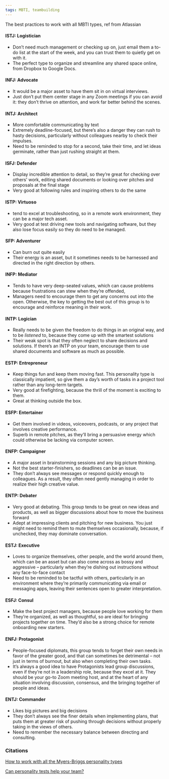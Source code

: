 ```yaml
---
tags: MBTI, teambuilding
---
```


The best practices to work with all MBTI types, ref from Atlassian

#### ISTJ: Logistician

-   Don’t need much management or checking up on, just email them a to-do list at the start of the week, and you can trust them to quietly get on with it.
-   The perfect type to organize and streamline any shared space online, from Dropbox to Google Docs.

#### INFJ: Advocate

-   It would be a major asset to have them sit in on virtual interviews.
-   Just don’t put them center stage in any Zoom meetings if you can avoid it: they don’t thrive on attention, and work far better behind the scenes.

#### INTJ: Architect

-   More comfortable communicating by text
-   Extremely deadline-focused, but there’s also a danger they can rush to hasty decisions, particularly without colleagues nearby to check their impulses.
-   Need to be reminded to stop for a second, take their time, and let ideas germinate, rather than just rushing straight at them.

#### ISFJ: Defender

-   Display incredible attention to detail, so they’re great for checking over others’ work, editing shared documents or looking over pitches and proposals at the final stage
-   Very good at following rules and inspiring others to do the same

#### ISTP: Virtuoso

-   tend to excel at troubleshooting, so in a remote work environment, they can be a major tech asset.
-   Very good at test driving new tools and navigating software, but they also lose focus easily so they do need to be managed.

#### SFP: Adventurer

-   Can burn out quite easily
-   Their energy is an asset, but it sometimes needs to be harnessed and directed in the right direction by others.

#### INFP: Mediator

-   Tends to have very deep-seated values, which can cause problems because frustrations can stew when they’re offended,
-   Managers need to encourage them to get any concerns out into the open. Otherwise, the key to getting the best out of this group is to encourage and reinforce meaning in their work.

#### INTP: Logician

-   Really needs to be given the freedom to do things in an original way, and to be _listened_ to, because they come up with the smartest solutions
-   Their weak spot is that they often neglect to share decisions and solutions. If there’s an INTP on your team, encourage them to use shared documents and software as much as possible.

#### ESTP: Entrepreneur

-   Keep things fun and keep them moving fast. This personality type is classically impatient, so give them a day’s worth of tasks in a project tool rather than any long-term targets.
-   Very good at firefighting, because the thrill of the moment is exciting to them.
-   Great at thinking outside the box.

#### ESFP: Entertainer

-   Get them involved in videos, voiceovers, podcasts, or any project that involves creative performance.
-   Superb in remote pitches, as they’ll bring a persuasive energy which could otherwise be lacking via computer screen.

#### ENFP: Campaigner

-   A major asset in brainstorming sessions and any big picture thinking.
-   Not the best starter-finishers, so deadlines can be an issue.
-   They don’t always see messages or respond quickly enough to colleagues. As a result, they often need gently managing in order to realize their high creative value.

#### ENTP: Debater

-   Very good at debating. This group tends to be great on new ideas and products, as well as bigger discussions about how to move the business forward
-   Adept at impressing clients and pitching for new business. You just might need to remind them to mute themselves occasionally, because, if unchecked, they may dominate conversation.

#### ESTJ: Executive

-   Loves to organize themselves, other people, and the world around them, which can be an asset but can also come across as bossy and aggressive – particularly when they’re dishing out instructions without any face-to-face contact
-   Need to be reminded to be tactful with others, particularly in an environment where they’re primarily communicating via email or messaging apps, leaving their sentences open to greater interpretation.

#### ESFJ: Consul

-   Make the best project managers, because people love working for them
-   They’re organized, as well as thoughtful, so are ideal for bringing projects together on time. They’d also be a strong choice for remote onboarding new starters.

#### ENFJ: Protagonist

-   People-focused diplomats, this group tends to forget their own needs in favor of the greater good, and that can sometimes be detrimental – not just in terms of burnout, but also when completing their own tasks.
-   It’s always a good idea to have Protagonists lead group discussions, even if they’re not in a leadership role, because they excel at it. They should be your go-to Zoom meeting host, and at the heart of any situation involving discussion, consensus, and the bringing together of people and ideas.

#### ENTJ: Commander

-   Likes big pictures and big decisions
-   They don’t always see the finer details when implementing plans, that puts them at greater risk of pushing through decisions without properly taking in the views of others.
-   Need to remember the necessary balance between directing and consulting.

### Citations

[How to work with all the Myers-Briggs personality types](https://www.atlassian.com/blog/leadership/every-myers-briggs-personality-type)

[Can personality tests help your team?](https://www.youtube.com/watch?v=pxlX7_ie49Q&t=66s)